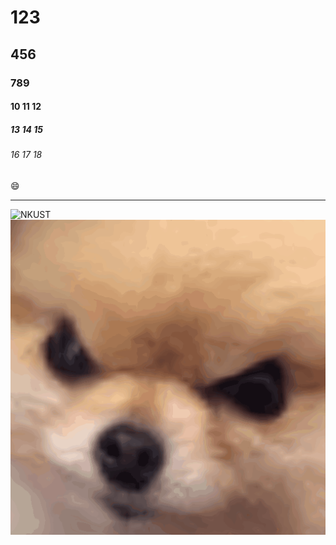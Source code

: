 # 123
## 456
### 789
#### 10 11 12
##### 13 14 15
###### 16 17 18
:smile:

--------

![NKUST](logo.png)
![NKUST](3C3C41DE-8F31-444C-8795-3B8B7AFDF651.gif)
